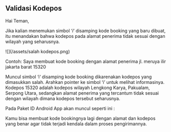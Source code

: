 ## Validasi Kodepos

Hai Teman,

Jika kalian menemukan simbol ‘_i_‘ disamping kode booking yang baru dibuat, itu menandakan bahwa kodepos pada alamat penerima tidak sesuai dengan wilayah yang seharusnya.

![](/assets/salah kodepos.png)

Contoh: Saya membuat kode booking dengan alamat penerima jl. meruya ilir jakarta barat 15320

Muncul simbol ‘i‘ disamping kode booking dikarenakan kodepos yang dimasukkan salah. Arahkan pointer ke simbol ‘i’ untuk melihat informasinya. Kodepos 15320 adalah kodepos wilayah Lengkong Karya, Pakualam, Serpong Utara, sedangkan alamat penerima yang tercantum tidak sesuai dengan wilayah dimana kodepos tersebut seharusnya.

Pada Paket ID Android App akan muncul seperti ini :



Kamu bisa membuat kode bookingnya lagi dengan alamat dan kodepos yang benar agar tidak terjadi kendala dalam proses pengirimannya.

